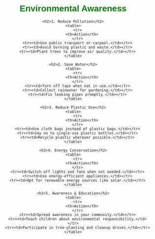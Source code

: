 <!DOCTYPE html>
<html lang="en">
<head>
    <meta charset="UTF-8">
    <meta name="viewport" content="width=device-width, initial-scale=1.0">
    <title>Environmental Awareness</title>
    <style>
        body {
            text-align: center; /* Center all content */
            font-family: Arial, sans-serif;
        }
        h1 {
            color: green;
        }
        h2 {
            color: darkgreen;
            margin-top: 30px;
        }
        table {
            margin: 0 auto 20px auto; /* Center the table */
            border-collapse: collapse;
            width: 60%;
        }
        th, td {
            border: 1px solid #333;
            padding: 8px 12px;
        }
        th {
            background-color: #90ee90;
        }
    </style>
</head>
<body>
    <h1>Environmental Awareness</h1>

    <h2>1. Reduce Pollution</h2>
    <table>
        <tr>
            <th>Action</th>
        </tr>
        <tr><td>Use public transport or carpool.</td></tr>
        <tr><td>Avoid burning plastic and waste.</td></tr>
        <tr><td>Plant trees to improve air quality.</td></tr>
    </table>

    <h2>2. Save Water</h2>
    <table>
        <tr>
            <th>Action</th>
        </tr>
        <tr><td>Turn off taps when not in use.</td></tr>
        <tr><td>Collect rainwater for gardening.</td></tr>
        <tr><td>Fix leaking pipes promptly.</td></tr>
    </table>

    <h2>3. Reduce Plastic Use</h2>
    <table>
        <tr>
            <th>Action</th>
        </tr>
        <tr><td>Use cloth bags instead of plastic bags.</td></tr>
        <tr><td>Say no to single-use plastic bottles.</td></tr>
        <tr><td>Recycle plastic wherever possible.</td></tr>
    </table>

    <h2>4. Energy Conservation</h2>
    <table>
        <tr>
            <th>Action</th>
        </tr>
        <tr><td>Switch off lights and fans when not needed.</td></tr>
        <tr><td>Use energy-efficient appliances.</td></tr>
        <tr><td>Opt for renewable energy sources like solar.</td></tr>
    </table>

    <h2>5. Awareness & Education</h2>
    <table>
        <tr>
            <th>Action</th>
        </tr>
        <tr><td>Spread awareness in your community.</td></tr>
        <tr><td>Teach children about environmental responsibility.</td></tr>
        <tr><td>Participate in tree-planting and cleanup drives.</td></tr>
    </table>
</body>
</html>
